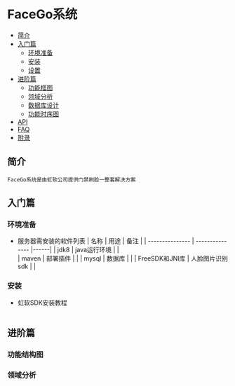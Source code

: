 #  FaceGo系统
* [简介](#简介)
* [入门篇](#入门篇)
    * [环境准备](#环境准备)
    * [安装](##安装)
    * [设置](##设置)
* [进阶篇](#进阶篇)
    * [功能框图](##功能框图)
    * [领域分析](##领域分析)
    * [数据库设计](##数据库设计)
    * [功能时序图](##功能时序图)  
* [API](#API) 
* [FAQ](#FAQ)
* [附录](#附录)


## 简介
```text
FaceGo系统是由虹软公司提供门禁刷脸一整套解决方案
```
## 入门篇
### 环境准备
* 服务器需安装的软件列表
|    名称         |   用途          | 备注 |
| --------------- | --------------- |------|
| jdk8            | java运行环境    |      |  
| maven           | 部署插件        |      |
| mysql           | 数据库          |      |
| FreeSDK和JNI库  | 人脸图片识别sdk |      |

### 安装
* 虹软SDK安装教程
```text

```

## 进阶篇

### 功能结构图

### 领域分析







        
    
  

